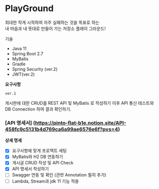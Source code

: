 # PlayGround
최대한 작게 시작하여 자주 실패하는 것을 목표로 하는 <br>
내 마음과 내 뜻대로 만들어 가는 저장소  플레이 그라운드!

기술

- Java 11
- Spring Boot 2.7
- MyBatis
- Gradle
- Spring Security (ver.2)
- JWT(ver.2) <br>

**요구사항**

`ver.1`

게시판에 대한 CRUD를 REST API 및 MyBatis 로 작성하기
이후 API 통신 테스트와 DB Connection 하여 결과 확인하기.
### [API 명세서] (https://pinto-flat-b1e.notion.site/API-458fc9c5131b4d769ca6a99ae6576e6f?pvs=4)

**상세 명세**

- [x]  요구사항에 맞게 프로젝트 세팅
- [x]  MyBatis와 H2 DB 연동하기
- [x]  게시글 CRUD 작성 및 API Check
- [x]  API 명세서 작성하기
- [ ]  Swagger 연동 및 확인 (관련 Annotation 필히 추가)
- [ ]  Lambda, Stream과  jdk 11 기능 적용
